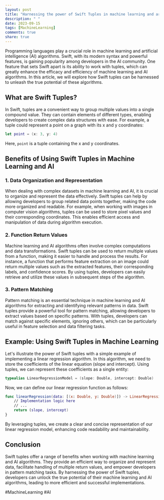 ```yaml
---
layout: post
title: "Harnessing the power of Swift Tuples in machine learning and artificial intelligence algorithms."
description: " "
date: 2023-09-15
tags: [MachineLearning]
comments: true
share: true
---
```


Programming languages play a crucial role in machine learning and artificial intelligence (AI) algorithms. Swift, with its modern syntax and powerful features, is gaining popularity among developers in the AI community. One feature that sets Swift apart is its ability to work with tuples, which can greatly enhance the efficacy and efficiency of machine learning and AI algorithms. In this article, we will explore how Swift tuples can be harnessed to unleash the true potential of these algorithms.

## What are Swift Tuples?

In Swift, tuples are a convenient way to group multiple values into a single compound value. They can contain elements of different types, enabling developers to create complex data structures with ease. For example, a tuple could represent a point on a graph with its x and y coordinates:

```swift
let point = (x: 3, y: 4)
```
Here, `point` is a tuple containing the x and y coordinates.

## Benefits of Using Swift Tuples in Machine Learning and AI

### 1. Data Organization and Representation

When dealing with complex datasets in machine learning and AI, it is crucial to organize and represent the data effectively. Swift tuples can help by allowing developers to group related data points together, making the code more organized and readable. For example, when working with images in computer vision algorithms, tuples can be used to store pixel values and their corresponding coordinates. This enables efficient access and manipulation of data during algorithm execution.

### 2. Function Return Values

Machine learning and AI algorithms often involve complex computations and data transformations. Swift tuples can be used to return multiple values from a function, making it easier to handle and process the results. For instance, a function that performs feature extraction on an image could return multiple values such as the extracted features, their corresponding labels, and confidence scores. By using tuples, developers can easily retrieve and utilize these values in subsequent steps of the algorithm.

### 3. Pattern Matching

Pattern matching is an essential technique in machine learning and AI algorithms for extracting and identifying relevant patterns in data. Swift tuples provide a powerful tool for pattern matching, allowing developers to extract values based on specific patterns. With tuples, developers can match against specific elements, ignoring others, which can be particularly useful in feature selection and data filtering tasks.

## Example: Using Swift Tuples in Machine Learning

Let's illustrate the power of Swift tuples with a simple example of implementing a linear regression algorithm. In this algorithm, we need to store the coefficients of the linear equation (slope and intercept). Using tuples, we can represent these coefficients as a single entity:

```swift
typealias LinearRegressionModel = (slope: Double, intercept: Double)
```
Now, we can define our linear regression function as follows:

```swift
func linearRegression(data: [(x: Double, y: Double)]) -> LinearRegressionModel {
    // Implementation logic here
    // ...
    return (slope, intercept)
}
```
By leveraging tuples, we create a clear and concise representation of our linear regression model, enhancing code readability and maintainability.

## Conclusion

Swift tuples offer a range of benefits when working with machine learning and AI algorithms. They provide an efficient way to organize and represent data, facilitate handling of multiple return values, and empower developers in pattern matching tasks. By harnessing the power of Swift tuples, developers can unlock the true potential of their machine learning and AI algorithms, leading to more efficient and successful implementations.

#MachineLearning #AI